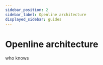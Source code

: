 ```yaml
---
sidebar_position: 2
sidebar_label: Openline architecture
displayed_sidebar: guides
---
```


# Openline architecture

who knows